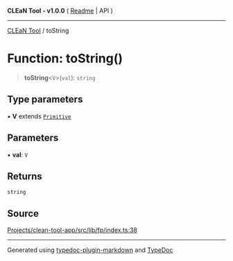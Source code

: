 **CLEaN Tool - v1.0.0** ( [Readme](../README.md) \| API )

***

[CLEaN Tool](../exports.md) / toString

# Function: toString()

> **toString**\<`V`\>(`val`): `string`

## Type parameters

▪ **V** extends [`Primitive`](../type-aliases/Primitive.md)

## Parameters

▪ **val**: `V`

## Returns

`string`

## Source

[Projects/clean-tool-app/src/lib/fp/index.ts:38](https://github.com/yuckyh/clean-tool-app/)

***

Generated using [typedoc-plugin-markdown](https://www.npmjs.com/package/typedoc-plugin-markdown) and [TypeDoc](https://typedoc.org/)
